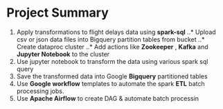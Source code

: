 # Project Summary

1. Apply transformations to flight delays data using **spark-sql**
  ..* Upload csv or json data files into Bigquery partition tables from bucket
  ..* Create dataproc cluster 
  ..* Add actions like **Zookeeper** , **Kafka** and **Jupyter Notebook** to the cluster
  4. Use jupyter notebook to transform the data using various spark sql query
2. Save the transformed data into Google **Bigquery** partitioned tables
3. Use **Google workflow** templates to automate the spark **ETL** batch processing jobs.
4. Use **Apache Airflow** to create DAG & automate batch processin

